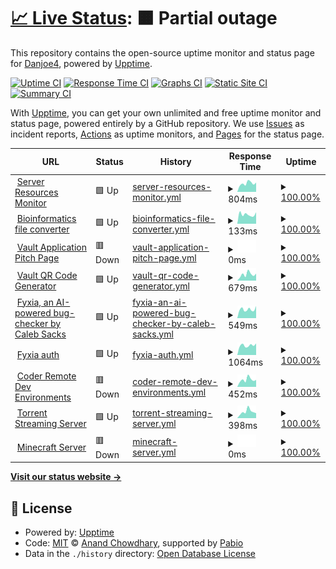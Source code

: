 # [📈 Live Status](https://Danjoe4.github.io/upptime-homepage): <!--live status--> **🟧 Partial outage**

This repository contains the open-source uptime monitor and status page for [Danjoe4](https://Danjoe4.github.io/upptime-homepage), powered by [Upptime](https://github.com/upptime/upptime).

[![Uptime CI](https://github.com/Danjoe4/upptime-homepage/workflows/Uptime%20CI/badge.svg)](https://github.com/Danjoe4/upptime-homepage/actions?query=workflow%3A%22Uptime+CI%22)
[![Response Time CI](https://github.com/Danjoe4/upptime-homepage/workflows/Response%20Time%20CI/badge.svg)](https://github.com/Danjoe4/upptime-homepage/actions?query=workflow%3A%22Response+Time+CI%22)
[![Graphs CI](https://github.com/Danjoe4/upptime-homepage/workflows/Graphs%20CI/badge.svg)](https://github.com/Danjoe4/upptime-homepage/actions?query=workflow%3A%22Graphs+CI%22)
[![Static Site CI](https://github.com/Danjoe4/upptime-homepage/workflows/Static%20Site%20CI/badge.svg)](https://github.com/Danjoe4/upptime-homepage/actions?query=workflow%3A%22Static+Site+CI%22)
[![Summary CI](https://github.com/Danjoe4/upptime-homepage/workflows/Summary%20CI/badge.svg)](https://github.com/Danjoe4/upptime-homepage/actions?query=workflow%3A%22Summary+CI%22)

With [Upptime](https://upptime.js.org), you can get your own unlimited and free uptime monitor and status page, powered entirely by a GitHub repository. We use [Issues](https://github.com/Danjoe4/upptime-homepage/issues) as incident reports, [Actions](https://github.com/Danjoe4/upptime-homepage/actions) as uptime monitors, and [Pages](https://Danjoe4.github.io/upptime-homepage) for the status page.

<!--start: status pages-->
<!-- This summary is generated by Upptime (https://github.com/upptime/upptime) -->
<!-- Do not edit this manually, your changes will be overwritten -->
<!-- prettier-ignore -->
| URL | Status | History | Response Time | Uptime |
| --- | ------ | ------- | ------------- | ------ |
| <img alt="" src="https://icons.duckduckgo.com/ip3/glances.danb.ro.ico" height="13"> [Server Resources Monitor](https://glances.danb.ro) | 🟩 Up | [server-resources-monitor.yml](https://github.com/Danjoe4/upptime/commits/HEAD/history/server-resources-monitor.yml) | <details><summary><img alt="Response time graph" src="./graphs/server-resources-monitor/response-time-week.png" height="20"> 804ms</summary><br><a href="https://danb.ro/history/server-resources-monitor"><img alt="Response time 680" src="https://img.shields.io/endpoint?url=https%3A%2F%2Fraw.githubusercontent.com%2FDanjoe4%2Fupptime%2FHEAD%2Fapi%2Fserver-resources-monitor%2Fresponse-time.json"></a><br><a href="https://danb.ro/history/server-resources-monitor"><img alt="24-hour response time 879" src="https://img.shields.io/endpoint?url=https%3A%2F%2Fraw.githubusercontent.com%2FDanjoe4%2Fupptime%2FHEAD%2Fapi%2Fserver-resources-monitor%2Fresponse-time-day.json"></a><br><a href="https://danb.ro/history/server-resources-monitor"><img alt="7-day response time 804" src="https://img.shields.io/endpoint?url=https%3A%2F%2Fraw.githubusercontent.com%2FDanjoe4%2Fupptime%2FHEAD%2Fapi%2Fserver-resources-monitor%2Fresponse-time-week.json"></a><br><a href="https://danb.ro/history/server-resources-monitor"><img alt="30-day response time 762" src="https://img.shields.io/endpoint?url=https%3A%2F%2Fraw.githubusercontent.com%2FDanjoe4%2Fupptime%2FHEAD%2Fapi%2Fserver-resources-monitor%2Fresponse-time-month.json"></a><br><a href="https://danb.ro/history/server-resources-monitor"><img alt="1-year response time 680" src="https://img.shields.io/endpoint?url=https%3A%2F%2Fraw.githubusercontent.com%2FDanjoe4%2Fupptime%2FHEAD%2Fapi%2Fserver-resources-monitor%2Fresponse-time-year.json"></a></details> | <details><summary><a href="https://danb.ro/history/server-resources-monitor">100.00%</a></summary><a href="https://danb.ro/history/server-resources-monitor"><img alt="All-time uptime 98.94%" src="https://img.shields.io/endpoint?url=https%3A%2F%2Fraw.githubusercontent.com%2FDanjoe4%2Fupptime%2FHEAD%2Fapi%2Fserver-resources-monitor%2Fuptime.json"></a><br><a href="https://danb.ro/history/server-resources-monitor"><img alt="24-hour uptime 100.00%" src="https://img.shields.io/endpoint?url=https%3A%2F%2Fraw.githubusercontent.com%2FDanjoe4%2Fupptime%2FHEAD%2Fapi%2Fserver-resources-monitor%2Fuptime-day.json"></a><br><a href="https://danb.ro/history/server-resources-monitor"><img alt="7-day uptime 100.00%" src="https://img.shields.io/endpoint?url=https%3A%2F%2Fraw.githubusercontent.com%2FDanjoe4%2Fupptime%2FHEAD%2Fapi%2Fserver-resources-monitor%2Fuptime-week.json"></a><br><a href="https://danb.ro/history/server-resources-monitor"><img alt="30-day uptime 100.00%" src="https://img.shields.io/endpoint?url=https%3A%2F%2Fraw.githubusercontent.com%2FDanjoe4%2Fupptime%2FHEAD%2Fapi%2Fserver-resources-monitor%2Fuptime-month.json"></a><br><a href="https://danb.ro/history/server-resources-monitor"><img alt="1-year uptime 98.94%" src="https://img.shields.io/endpoint?url=https%3A%2F%2Fraw.githubusercontent.com%2FDanjoe4%2Fupptime%2FHEAD%2Fapi%2Fserver-resources-monitor%2Fuptime-year.json"></a></details>
| <img alt="" src="https://icons.duckduckgo.com/ip3/bioinf-file-convert-2.pages.dev.ico" height="13"> [Bioinformatics file converter](https://bioinf-file-convert-2.pages.dev/) | 🟩 Up | [bioinformatics-file-converter.yml](https://github.com/Danjoe4/upptime/commits/HEAD/history/bioinformatics-file-converter.yml) | <details><summary><img alt="Response time graph" src="./graphs/bioinformatics-file-converter/response-time-week.png" height="20"> 133ms</summary><br><a href="https://danb.ro/history/bioinformatics-file-converter"><img alt="Response time 185" src="https://img.shields.io/endpoint?url=https%3A%2F%2Fraw.githubusercontent.com%2FDanjoe4%2Fupptime%2FHEAD%2Fapi%2Fbioinformatics-file-converter%2Fresponse-time.json"></a><br><a href="https://danb.ro/history/bioinformatics-file-converter"><img alt="24-hour response time 162" src="https://img.shields.io/endpoint?url=https%3A%2F%2Fraw.githubusercontent.com%2FDanjoe4%2Fupptime%2FHEAD%2Fapi%2Fbioinformatics-file-converter%2Fresponse-time-day.json"></a><br><a href="https://danb.ro/history/bioinformatics-file-converter"><img alt="7-day response time 133" src="https://img.shields.io/endpoint?url=https%3A%2F%2Fraw.githubusercontent.com%2FDanjoe4%2Fupptime%2FHEAD%2Fapi%2Fbioinformatics-file-converter%2Fresponse-time-week.json"></a><br><a href="https://danb.ro/history/bioinformatics-file-converter"><img alt="30-day response time 137" src="https://img.shields.io/endpoint?url=https%3A%2F%2Fraw.githubusercontent.com%2FDanjoe4%2Fupptime%2FHEAD%2Fapi%2Fbioinformatics-file-converter%2Fresponse-time-month.json"></a><br><a href="https://danb.ro/history/bioinformatics-file-converter"><img alt="1-year response time 185" src="https://img.shields.io/endpoint?url=https%3A%2F%2Fraw.githubusercontent.com%2FDanjoe4%2Fupptime%2FHEAD%2Fapi%2Fbioinformatics-file-converter%2Fresponse-time-year.json"></a></details> | <details><summary><a href="https://danb.ro/history/bioinformatics-file-converter">100.00%</a></summary><a href="https://danb.ro/history/bioinformatics-file-converter"><img alt="All-time uptime 98.74%" src="https://img.shields.io/endpoint?url=https%3A%2F%2Fraw.githubusercontent.com%2FDanjoe4%2Fupptime%2FHEAD%2Fapi%2Fbioinformatics-file-converter%2Fuptime.json"></a><br><a href="https://danb.ro/history/bioinformatics-file-converter"><img alt="24-hour uptime 100.00%" src="https://img.shields.io/endpoint?url=https%3A%2F%2Fraw.githubusercontent.com%2FDanjoe4%2Fupptime%2FHEAD%2Fapi%2Fbioinformatics-file-converter%2Fuptime-day.json"></a><br><a href="https://danb.ro/history/bioinformatics-file-converter"><img alt="7-day uptime 100.00%" src="https://img.shields.io/endpoint?url=https%3A%2F%2Fraw.githubusercontent.com%2FDanjoe4%2Fupptime%2FHEAD%2Fapi%2Fbioinformatics-file-converter%2Fuptime-week.json"></a><br><a href="https://danb.ro/history/bioinformatics-file-converter"><img alt="30-day uptime 99.94%" src="https://img.shields.io/endpoint?url=https%3A%2F%2Fraw.githubusercontent.com%2FDanjoe4%2Fupptime%2FHEAD%2Fapi%2Fbioinformatics-file-converter%2Fuptime-month.json"></a><br><a href="https://danb.ro/history/bioinformatics-file-converter"><img alt="1-year uptime 98.74%" src="https://img.shields.io/endpoint?url=https%3A%2F%2Fraw.githubusercontent.com%2FDanjoe4%2Fupptime%2FHEAD%2Fapi%2Fbioinformatics-file-converter%2Fuptime-year.json"></a></details>
| <img alt="" src="https://icons.duckduckgo.com/ip3/vaultqr-app.danb.ro.ico" height="13"> [Vault Application Pitch Page](https://vaultqr-app.danb.ro) | 🟥 Down | [vault-application-pitch-page.yml](https://github.com/Danjoe4/upptime/commits/HEAD/history/vault-application-pitch-page.yml) | <details><summary><img alt="Response time graph" src="./graphs/vault-application-pitch-page/response-time-week.png" height="20"> 0ms</summary><br><a href="https://danb.ro/history/vault-application-pitch-page"><img alt="Response time 682" src="https://img.shields.io/endpoint?url=https%3A%2F%2Fraw.githubusercontent.com%2FDanjoe4%2Fupptime%2FHEAD%2Fapi%2Fvault-application-pitch-page%2Fresponse-time.json"></a><br><a href="https://danb.ro/history/vault-application-pitch-page"><img alt="24-hour response time 0" src="https://img.shields.io/endpoint?url=https%3A%2F%2Fraw.githubusercontent.com%2FDanjoe4%2Fupptime%2FHEAD%2Fapi%2Fvault-application-pitch-page%2Fresponse-time-day.json"></a><br><a href="https://danb.ro/history/vault-application-pitch-page"><img alt="7-day response time 0" src="https://img.shields.io/endpoint?url=https%3A%2F%2Fraw.githubusercontent.com%2FDanjoe4%2Fupptime%2FHEAD%2Fapi%2Fvault-application-pitch-page%2Fresponse-time-week.json"></a><br><a href="https://danb.ro/history/vault-application-pitch-page"><img alt="30-day response time 0" src="https://img.shields.io/endpoint?url=https%3A%2F%2Fraw.githubusercontent.com%2FDanjoe4%2Fupptime%2FHEAD%2Fapi%2Fvault-application-pitch-page%2Fresponse-time-month.json"></a><br><a href="https://danb.ro/history/vault-application-pitch-page"><img alt="1-year response time 682" src="https://img.shields.io/endpoint?url=https%3A%2F%2Fraw.githubusercontent.com%2FDanjoe4%2Fupptime%2FHEAD%2Fapi%2Fvault-application-pitch-page%2Fresponse-time-year.json"></a></details> | <details><summary><a href="https://danb.ro/history/vault-application-pitch-page">100.00%</a></summary><a href="https://danb.ro/history/vault-application-pitch-page"><img alt="All-time uptime 98.01%" src="https://img.shields.io/endpoint?url=https%3A%2F%2Fraw.githubusercontent.com%2FDanjoe4%2Fupptime%2FHEAD%2Fapi%2Fvault-application-pitch-page%2Fuptime.json"></a><br><a href="https://danb.ro/history/vault-application-pitch-page"><img alt="24-hour uptime 100.00%" src="https://img.shields.io/endpoint?url=https%3A%2F%2Fraw.githubusercontent.com%2FDanjoe4%2Fupptime%2FHEAD%2Fapi%2Fvault-application-pitch-page%2Fuptime-day.json"></a><br><a href="https://danb.ro/history/vault-application-pitch-page"><img alt="7-day uptime 100.00%" src="https://img.shields.io/endpoint?url=https%3A%2F%2Fraw.githubusercontent.com%2FDanjoe4%2Fupptime%2FHEAD%2Fapi%2Fvault-application-pitch-page%2Fuptime-week.json"></a><br><a href="https://danb.ro/history/vault-application-pitch-page"><img alt="30-day uptime 99.94%" src="https://img.shields.io/endpoint?url=https%3A%2F%2Fraw.githubusercontent.com%2FDanjoe4%2Fupptime%2FHEAD%2Fapi%2Fvault-application-pitch-page%2Fuptime-month.json"></a><br><a href="https://danb.ro/history/vault-application-pitch-page"><img alt="1-year uptime 98.01%" src="https://img.shields.io/endpoint?url=https%3A%2F%2Fraw.githubusercontent.com%2FDanjoe4%2Fupptime%2FHEAD%2Fapi%2Fvault-application-pitch-page%2Fuptime-year.json"></a></details>
| <img alt="" src="https://icons.duckduckgo.com/ip3/vaultqr-generate.danb.ro.ico" height="13"> [Vault QR Code Generator](https://vaultqr-generate.danb.ro) | 🟩 Up | [vault-qr-code-generator.yml](https://github.com/Danjoe4/upptime/commits/HEAD/history/vault-qr-code-generator.yml) | <details><summary><img alt="Response time graph" src="./graphs/vault-qr-code-generator/response-time-week.png" height="20"> 679ms</summary><br><a href="https://danb.ro/history/vault-qr-code-generator"><img alt="Response time 482" src="https://img.shields.io/endpoint?url=https%3A%2F%2Fraw.githubusercontent.com%2FDanjoe4%2Fupptime%2FHEAD%2Fapi%2Fvault-qr-code-generator%2Fresponse-time.json"></a><br><a href="https://danb.ro/history/vault-qr-code-generator"><img alt="24-hour response time 767" src="https://img.shields.io/endpoint?url=https%3A%2F%2Fraw.githubusercontent.com%2FDanjoe4%2Fupptime%2FHEAD%2Fapi%2Fvault-qr-code-generator%2Fresponse-time-day.json"></a><br><a href="https://danb.ro/history/vault-qr-code-generator"><img alt="7-day response time 679" src="https://img.shields.io/endpoint?url=https%3A%2F%2Fraw.githubusercontent.com%2FDanjoe4%2Fupptime%2FHEAD%2Fapi%2Fvault-qr-code-generator%2Fresponse-time-week.json"></a><br><a href="https://danb.ro/history/vault-qr-code-generator"><img alt="30-day response time 520" src="https://img.shields.io/endpoint?url=https%3A%2F%2Fraw.githubusercontent.com%2FDanjoe4%2Fupptime%2FHEAD%2Fapi%2Fvault-qr-code-generator%2Fresponse-time-month.json"></a><br><a href="https://danb.ro/history/vault-qr-code-generator"><img alt="1-year response time 482" src="https://img.shields.io/endpoint?url=https%3A%2F%2Fraw.githubusercontent.com%2FDanjoe4%2Fupptime%2FHEAD%2Fapi%2Fvault-qr-code-generator%2Fresponse-time-year.json"></a></details> | <details><summary><a href="https://danb.ro/history/vault-qr-code-generator">100.00%</a></summary><a href="https://danb.ro/history/vault-qr-code-generator"><img alt="All-time uptime 98.94%" src="https://img.shields.io/endpoint?url=https%3A%2F%2Fraw.githubusercontent.com%2FDanjoe4%2Fupptime%2FHEAD%2Fapi%2Fvault-qr-code-generator%2Fuptime.json"></a><br><a href="https://danb.ro/history/vault-qr-code-generator"><img alt="24-hour uptime 100.00%" src="https://img.shields.io/endpoint?url=https%3A%2F%2Fraw.githubusercontent.com%2FDanjoe4%2Fupptime%2FHEAD%2Fapi%2Fvault-qr-code-generator%2Fuptime-day.json"></a><br><a href="https://danb.ro/history/vault-qr-code-generator"><img alt="7-day uptime 100.00%" src="https://img.shields.io/endpoint?url=https%3A%2F%2Fraw.githubusercontent.com%2FDanjoe4%2Fupptime%2FHEAD%2Fapi%2Fvault-qr-code-generator%2Fuptime-week.json"></a><br><a href="https://danb.ro/history/vault-qr-code-generator"><img alt="30-day uptime 100.00%" src="https://img.shields.io/endpoint?url=https%3A%2F%2Fraw.githubusercontent.com%2FDanjoe4%2Fupptime%2FHEAD%2Fapi%2Fvault-qr-code-generator%2Fuptime-month.json"></a><br><a href="https://danb.ro/history/vault-qr-code-generator"><img alt="1-year uptime 98.94%" src="https://img.shields.io/endpoint?url=https%3A%2F%2Fraw.githubusercontent.com%2FDanjoe4%2Fupptime%2FHEAD%2Fapi%2Fvault-qr-code-generator%2Fuptime-year.json"></a></details>
| <img alt="" src="https://icons.duckduckgo.com/ip3/bug.fyxia.dev.ico" height="13"> [Fyxia, an AI-powered bug-checker by Caleb Sacks](https://bug.fyxia.dev/api/v1/health) | 🟩 Up | [fyxia-an-ai-powered-bug-checker-by-caleb-sacks.yml](https://github.com/Danjoe4/upptime/commits/HEAD/history/fyxia-an-ai-powered-bug-checker-by-caleb-sacks.yml) | <details><summary><img alt="Response time graph" src="./graphs/fyxia-an-ai-powered-bug-checker-by-caleb-sacks/response-time-week.png" height="20"> 549ms</summary><br><a href="https://danb.ro/history/fyxia-an-ai-powered-bug-checker-by-caleb-sacks"><img alt="Response time 530" src="https://img.shields.io/endpoint?url=https%3A%2F%2Fraw.githubusercontent.com%2FDanjoe4%2Fupptime%2FHEAD%2Fapi%2Ffyxia-an-ai-powered-bug-checker-by-caleb-sacks%2Fresponse-time.json"></a><br><a href="https://danb.ro/history/fyxia-an-ai-powered-bug-checker-by-caleb-sacks"><img alt="24-hour response time 603" src="https://img.shields.io/endpoint?url=https%3A%2F%2Fraw.githubusercontent.com%2FDanjoe4%2Fupptime%2FHEAD%2Fapi%2Ffyxia-an-ai-powered-bug-checker-by-caleb-sacks%2Fresponse-time-day.json"></a><br><a href="https://danb.ro/history/fyxia-an-ai-powered-bug-checker-by-caleb-sacks"><img alt="7-day response time 549" src="https://img.shields.io/endpoint?url=https%3A%2F%2Fraw.githubusercontent.com%2FDanjoe4%2Fupptime%2FHEAD%2Fapi%2Ffyxia-an-ai-powered-bug-checker-by-caleb-sacks%2Fresponse-time-week.json"></a><br><a href="https://danb.ro/history/fyxia-an-ai-powered-bug-checker-by-caleb-sacks"><img alt="30-day response time 636" src="https://img.shields.io/endpoint?url=https%3A%2F%2Fraw.githubusercontent.com%2FDanjoe4%2Fupptime%2FHEAD%2Fapi%2Ffyxia-an-ai-powered-bug-checker-by-caleb-sacks%2Fresponse-time-month.json"></a><br><a href="https://danb.ro/history/fyxia-an-ai-powered-bug-checker-by-caleb-sacks"><img alt="1-year response time 530" src="https://img.shields.io/endpoint?url=https%3A%2F%2Fraw.githubusercontent.com%2FDanjoe4%2Fupptime%2FHEAD%2Fapi%2Ffyxia-an-ai-powered-bug-checker-by-caleb-sacks%2Fresponse-time-year.json"></a></details> | <details><summary><a href="https://danb.ro/history/fyxia-an-ai-powered-bug-checker-by-caleb-sacks">100.00%</a></summary><a href="https://danb.ro/history/fyxia-an-ai-powered-bug-checker-by-caleb-sacks"><img alt="All-time uptime 100.00%" src="https://img.shields.io/endpoint?url=https%3A%2F%2Fraw.githubusercontent.com%2FDanjoe4%2Fupptime%2FHEAD%2Fapi%2Ffyxia-an-ai-powered-bug-checker-by-caleb-sacks%2Fuptime.json"></a><br><a href="https://danb.ro/history/fyxia-an-ai-powered-bug-checker-by-caleb-sacks"><img alt="24-hour uptime 100.00%" src="https://img.shields.io/endpoint?url=https%3A%2F%2Fraw.githubusercontent.com%2FDanjoe4%2Fupptime%2FHEAD%2Fapi%2Ffyxia-an-ai-powered-bug-checker-by-caleb-sacks%2Fuptime-day.json"></a><br><a href="https://danb.ro/history/fyxia-an-ai-powered-bug-checker-by-caleb-sacks"><img alt="7-day uptime 100.00%" src="https://img.shields.io/endpoint?url=https%3A%2F%2Fraw.githubusercontent.com%2FDanjoe4%2Fupptime%2FHEAD%2Fapi%2Ffyxia-an-ai-powered-bug-checker-by-caleb-sacks%2Fuptime-week.json"></a><br><a href="https://danb.ro/history/fyxia-an-ai-powered-bug-checker-by-caleb-sacks"><img alt="30-day uptime 100.00%" src="https://img.shields.io/endpoint?url=https%3A%2F%2Fraw.githubusercontent.com%2FDanjoe4%2Fupptime%2FHEAD%2Fapi%2Ffyxia-an-ai-powered-bug-checker-by-caleb-sacks%2Fuptime-month.json"></a><br><a href="https://danb.ro/history/fyxia-an-ai-powered-bug-checker-by-caleb-sacks"><img alt="1-year uptime 100.00%" src="https://img.shields.io/endpoint?url=https%3A%2F%2Fraw.githubusercontent.com%2FDanjoe4%2Fupptime%2FHEAD%2Fapi%2Ffyxia-an-ai-powered-bug-checker-by-caleb-sacks%2Fuptime-year.json"></a></details>
| <img alt="" src="https://icons.duckduckgo.com/ip3/auth.fyxia.dev.ico" height="13"> [Fyxia auth](https://auth.fyxia.dev/admin) | 🟩 Up | [fyxia-auth.yml](https://github.com/Danjoe4/upptime/commits/HEAD/history/fyxia-auth.yml) | <details><summary><img alt="Response time graph" src="./graphs/fyxia-auth/response-time-week.png" height="20"> 1064ms</summary><br><a href="https://danb.ro/history/fyxia-auth"><img alt="Response time 967" src="https://img.shields.io/endpoint?url=https%3A%2F%2Fraw.githubusercontent.com%2FDanjoe4%2Fupptime%2FHEAD%2Fapi%2Ffyxia-auth%2Fresponse-time.json"></a><br><a href="https://danb.ro/history/fyxia-auth"><img alt="24-hour response time 1270" src="https://img.shields.io/endpoint?url=https%3A%2F%2Fraw.githubusercontent.com%2FDanjoe4%2Fupptime%2FHEAD%2Fapi%2Ffyxia-auth%2Fresponse-time-day.json"></a><br><a href="https://danb.ro/history/fyxia-auth"><img alt="7-day response time 1064" src="https://img.shields.io/endpoint?url=https%3A%2F%2Fraw.githubusercontent.com%2FDanjoe4%2Fupptime%2FHEAD%2Fapi%2Ffyxia-auth%2Fresponse-time-week.json"></a><br><a href="https://danb.ro/history/fyxia-auth"><img alt="30-day response time 997" src="https://img.shields.io/endpoint?url=https%3A%2F%2Fraw.githubusercontent.com%2FDanjoe4%2Fupptime%2FHEAD%2Fapi%2Ffyxia-auth%2Fresponse-time-month.json"></a><br><a href="https://danb.ro/history/fyxia-auth"><img alt="1-year response time 967" src="https://img.shields.io/endpoint?url=https%3A%2F%2Fraw.githubusercontent.com%2FDanjoe4%2Fupptime%2FHEAD%2Fapi%2Ffyxia-auth%2Fresponse-time-year.json"></a></details> | <details><summary><a href="https://danb.ro/history/fyxia-auth">100.00%</a></summary><a href="https://danb.ro/history/fyxia-auth"><img alt="All-time uptime 100.00%" src="https://img.shields.io/endpoint?url=https%3A%2F%2Fraw.githubusercontent.com%2FDanjoe4%2Fupptime%2FHEAD%2Fapi%2Ffyxia-auth%2Fuptime.json"></a><br><a href="https://danb.ro/history/fyxia-auth"><img alt="24-hour uptime 100.00%" src="https://img.shields.io/endpoint?url=https%3A%2F%2Fraw.githubusercontent.com%2FDanjoe4%2Fupptime%2FHEAD%2Fapi%2Ffyxia-auth%2Fuptime-day.json"></a><br><a href="https://danb.ro/history/fyxia-auth"><img alt="7-day uptime 100.00%" src="https://img.shields.io/endpoint?url=https%3A%2F%2Fraw.githubusercontent.com%2FDanjoe4%2Fupptime%2FHEAD%2Fapi%2Ffyxia-auth%2Fuptime-week.json"></a><br><a href="https://danb.ro/history/fyxia-auth"><img alt="30-day uptime 100.00%" src="https://img.shields.io/endpoint?url=https%3A%2F%2Fraw.githubusercontent.com%2FDanjoe4%2Fupptime%2FHEAD%2Fapi%2Ffyxia-auth%2Fuptime-month.json"></a><br><a href="https://danb.ro/history/fyxia-auth"><img alt="1-year uptime 100.00%" src="https://img.shields.io/endpoint?url=https%3A%2F%2Fraw.githubusercontent.com%2FDanjoe4%2Fupptime%2FHEAD%2Fapi%2Ffyxia-auth%2Fuptime-year.json"></a></details>
| <img alt="" src="https://icons.duckduckgo.com/ip3/coder.danb.ro.ico" height="13"> [Coder Remote Dev Environments](https://coder.danb.ro) | 🟥 Down | [coder-remote-dev-environments.yml](https://github.com/Danjoe4/upptime/commits/HEAD/history/coder-remote-dev-environments.yml) | <details><summary><img alt="Response time graph" src="./graphs/coder-remote-dev-environments/response-time-week.png" height="20"> 452ms</summary><br><a href="https://danb.ro/history/coder-remote-dev-environments"><img alt="Response time 288" src="https://img.shields.io/endpoint?url=https%3A%2F%2Fraw.githubusercontent.com%2FDanjoe4%2Fupptime%2FHEAD%2Fapi%2Fcoder-remote-dev-environments%2Fresponse-time.json"></a><br><a href="https://danb.ro/history/coder-remote-dev-environments"><img alt="24-hour response time 440" src="https://img.shields.io/endpoint?url=https%3A%2F%2Fraw.githubusercontent.com%2FDanjoe4%2Fupptime%2FHEAD%2Fapi%2Fcoder-remote-dev-environments%2Fresponse-time-day.json"></a><br><a href="https://danb.ro/history/coder-remote-dev-environments"><img alt="7-day response time 452" src="https://img.shields.io/endpoint?url=https%3A%2F%2Fraw.githubusercontent.com%2FDanjoe4%2Fupptime%2FHEAD%2Fapi%2Fcoder-remote-dev-environments%2Fresponse-time-week.json"></a><br><a href="https://danb.ro/history/coder-remote-dev-environments"><img alt="30-day response time 364" src="https://img.shields.io/endpoint?url=https%3A%2F%2Fraw.githubusercontent.com%2FDanjoe4%2Fupptime%2FHEAD%2Fapi%2Fcoder-remote-dev-environments%2Fresponse-time-month.json"></a><br><a href="https://danb.ro/history/coder-remote-dev-environments"><img alt="1-year response time 288" src="https://img.shields.io/endpoint?url=https%3A%2F%2Fraw.githubusercontent.com%2FDanjoe4%2Fupptime%2FHEAD%2Fapi%2Fcoder-remote-dev-environments%2Fresponse-time-year.json"></a></details> | <details><summary><a href="https://danb.ro/history/coder-remote-dev-environments">100.00%</a></summary><a href="https://danb.ro/history/coder-remote-dev-environments"><img alt="All-time uptime 55.88%" src="https://img.shields.io/endpoint?url=https%3A%2F%2Fraw.githubusercontent.com%2FDanjoe4%2Fupptime%2FHEAD%2Fapi%2Fcoder-remote-dev-environments%2Fuptime.json"></a><br><a href="https://danb.ro/history/coder-remote-dev-environments"><img alt="24-hour uptime 100.00%" src="https://img.shields.io/endpoint?url=https%3A%2F%2Fraw.githubusercontent.com%2FDanjoe4%2Fupptime%2FHEAD%2Fapi%2Fcoder-remote-dev-environments%2Fuptime-day.json"></a><br><a href="https://danb.ro/history/coder-remote-dev-environments"><img alt="7-day uptime 100.00%" src="https://img.shields.io/endpoint?url=https%3A%2F%2Fraw.githubusercontent.com%2FDanjoe4%2Fupptime%2FHEAD%2Fapi%2Fcoder-remote-dev-environments%2Fuptime-week.json"></a><br><a href="https://danb.ro/history/coder-remote-dev-environments"><img alt="30-day uptime 99.94%" src="https://img.shields.io/endpoint?url=https%3A%2F%2Fraw.githubusercontent.com%2FDanjoe4%2Fupptime%2FHEAD%2Fapi%2Fcoder-remote-dev-environments%2Fuptime-month.json"></a><br><a href="https://danb.ro/history/coder-remote-dev-environments"><img alt="1-year uptime 55.88%" src="https://img.shields.io/endpoint?url=https%3A%2F%2Fraw.githubusercontent.com%2FDanjoe4%2Fupptime%2FHEAD%2Fapi%2Fcoder-remote-dev-environments%2Fuptime-year.json"></a></details>
| <img alt="" src="https://icons.duckduckgo.com/ip3/torrent-stream.danb.ro.ico" height="13"> [Torrent Streaming Server](https://torrent-stream.danb.ro) | 🟩 Up | [torrent-streaming-server.yml](https://github.com/Danjoe4/upptime/commits/HEAD/history/torrent-streaming-server.yml) | <details><summary><img alt="Response time graph" src="./graphs/torrent-streaming-server/response-time-week.png" height="20"> 398ms</summary><br><a href="https://danb.ro/history/torrent-streaming-server"><img alt="Response time 278" src="https://img.shields.io/endpoint?url=https%3A%2F%2Fraw.githubusercontent.com%2FDanjoe4%2Fupptime%2FHEAD%2Fapi%2Ftorrent-streaming-server%2Fresponse-time.json"></a><br><a href="https://danb.ro/history/torrent-streaming-server"><img alt="24-hour response time 308" src="https://img.shields.io/endpoint?url=https%3A%2F%2Fraw.githubusercontent.com%2FDanjoe4%2Fupptime%2FHEAD%2Fapi%2Ftorrent-streaming-server%2Fresponse-time-day.json"></a><br><a href="https://danb.ro/history/torrent-streaming-server"><img alt="7-day response time 398" src="https://img.shields.io/endpoint?url=https%3A%2F%2Fraw.githubusercontent.com%2FDanjoe4%2Fupptime%2FHEAD%2Fapi%2Ftorrent-streaming-server%2Fresponse-time-week.json"></a><br><a href="https://danb.ro/history/torrent-streaming-server"><img alt="30-day response time 336" src="https://img.shields.io/endpoint?url=https%3A%2F%2Fraw.githubusercontent.com%2FDanjoe4%2Fupptime%2FHEAD%2Fapi%2Ftorrent-streaming-server%2Fresponse-time-month.json"></a><br><a href="https://danb.ro/history/torrent-streaming-server"><img alt="1-year response time 278" src="https://img.shields.io/endpoint?url=https%3A%2F%2Fraw.githubusercontent.com%2FDanjoe4%2Fupptime%2FHEAD%2Fapi%2Ftorrent-streaming-server%2Fresponse-time-year.json"></a></details> | <details><summary><a href="https://danb.ro/history/torrent-streaming-server">100.00%</a></summary><a href="https://danb.ro/history/torrent-streaming-server"><img alt="All-time uptime 98.93%" src="https://img.shields.io/endpoint?url=https%3A%2F%2Fraw.githubusercontent.com%2FDanjoe4%2Fupptime%2FHEAD%2Fapi%2Ftorrent-streaming-server%2Fuptime.json"></a><br><a href="https://danb.ro/history/torrent-streaming-server"><img alt="24-hour uptime 100.00%" src="https://img.shields.io/endpoint?url=https%3A%2F%2Fraw.githubusercontent.com%2FDanjoe4%2Fupptime%2FHEAD%2Fapi%2Ftorrent-streaming-server%2Fuptime-day.json"></a><br><a href="https://danb.ro/history/torrent-streaming-server"><img alt="7-day uptime 100.00%" src="https://img.shields.io/endpoint?url=https%3A%2F%2Fraw.githubusercontent.com%2FDanjoe4%2Fupptime%2FHEAD%2Fapi%2Ftorrent-streaming-server%2Fuptime-week.json"></a><br><a href="https://danb.ro/history/torrent-streaming-server"><img alt="30-day uptime 100.00%" src="https://img.shields.io/endpoint?url=https%3A%2F%2Fraw.githubusercontent.com%2FDanjoe4%2Fupptime%2FHEAD%2Fapi%2Ftorrent-streaming-server%2Fuptime-month.json"></a><br><a href="https://danb.ro/history/torrent-streaming-server"><img alt="1-year uptime 98.93%" src="https://img.shields.io/endpoint?url=https%3A%2F%2Fraw.githubusercontent.com%2FDanjoe4%2Fupptime%2FHEAD%2Fapi%2Ftorrent-streaming-server%2Fuptime-year.json"></a></details>
| <img alt="" src="https://icons.duckduckgo.com/ip3/null.ico" height="13"> [Minecraft Server](minecraft.danb.ro) | 🟥 Down | [minecraft-server.yml](https://github.com/Danjoe4/upptime/commits/HEAD/history/minecraft-server.yml) | <details><summary><img alt="Response time graph" src="./graphs/minecraft-server/response-time-week.png" height="20"> 0ms</summary><br><a href="https://danb.ro/history/minecraft-server"><img alt="Response time 9" src="https://img.shields.io/endpoint?url=https%3A%2F%2Fraw.githubusercontent.com%2FDanjoe4%2Fupptime%2FHEAD%2Fapi%2Fminecraft-server%2Fresponse-time.json"></a><br><a href="https://danb.ro/history/minecraft-server"><img alt="24-hour response time 0" src="https://img.shields.io/endpoint?url=https%3A%2F%2Fraw.githubusercontent.com%2FDanjoe4%2Fupptime%2FHEAD%2Fapi%2Fminecraft-server%2Fresponse-time-day.json"></a><br><a href="https://danb.ro/history/minecraft-server"><img alt="7-day response time 0" src="https://img.shields.io/endpoint?url=https%3A%2F%2Fraw.githubusercontent.com%2FDanjoe4%2Fupptime%2FHEAD%2Fapi%2Fminecraft-server%2Fresponse-time-week.json"></a><br><a href="https://danb.ro/history/minecraft-server"><img alt="30-day response time 0" src="https://img.shields.io/endpoint?url=https%3A%2F%2Fraw.githubusercontent.com%2FDanjoe4%2Fupptime%2FHEAD%2Fapi%2Fminecraft-server%2Fresponse-time-month.json"></a><br><a href="https://danb.ro/history/minecraft-server"><img alt="1-year response time 9" src="https://img.shields.io/endpoint?url=https%3A%2F%2Fraw.githubusercontent.com%2FDanjoe4%2Fupptime%2FHEAD%2Fapi%2Fminecraft-server%2Fresponse-time-year.json"></a></details> | <details><summary><a href="https://danb.ro/history/minecraft-server">100.00%</a></summary><a href="https://danb.ro/history/minecraft-server"><img alt="All-time uptime 99.05%" src="https://img.shields.io/endpoint?url=https%3A%2F%2Fraw.githubusercontent.com%2FDanjoe4%2Fupptime%2FHEAD%2Fapi%2Fminecraft-server%2Fuptime.json"></a><br><a href="https://danb.ro/history/minecraft-server"><img alt="24-hour uptime 100.00%" src="https://img.shields.io/endpoint?url=https%3A%2F%2Fraw.githubusercontent.com%2FDanjoe4%2Fupptime%2FHEAD%2Fapi%2Fminecraft-server%2Fuptime-day.json"></a><br><a href="https://danb.ro/history/minecraft-server"><img alt="7-day uptime 100.00%" src="https://img.shields.io/endpoint?url=https%3A%2F%2Fraw.githubusercontent.com%2FDanjoe4%2Fupptime%2FHEAD%2Fapi%2Fminecraft-server%2Fuptime-week.json"></a><br><a href="https://danb.ro/history/minecraft-server"><img alt="30-day uptime 99.94%" src="https://img.shields.io/endpoint?url=https%3A%2F%2Fraw.githubusercontent.com%2FDanjoe4%2Fupptime%2FHEAD%2Fapi%2Fminecraft-server%2Fuptime-month.json"></a><br><a href="https://danb.ro/history/minecraft-server"><img alt="1-year uptime 99.05%" src="https://img.shields.io/endpoint?url=https%3A%2F%2Fraw.githubusercontent.com%2FDanjoe4%2Fupptime%2FHEAD%2Fapi%2Fminecraft-server%2Fuptime-year.json"></a></details>

<!--end: status pages-->

[**Visit our status website →**](https://Danjoe4.github.io/upptime-homepage)

## 📄 License

- Powered by: [Upptime](https://github.com/upptime/upptime)
- Code: [MIT](./LICENSE) © [Anand Chowdhary](https://anandchowdhary.com), supported by [Pabio](https://pabio.com)
- Data in the `./history` directory: [Open Database License](https://opendatacommons.org/licenses/odbl/1-0/)
